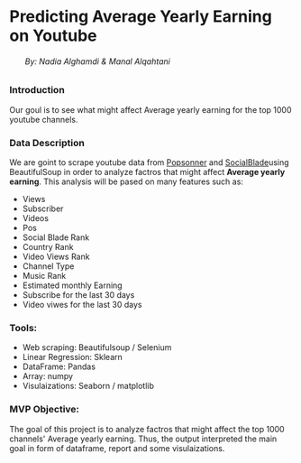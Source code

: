 
# Predicting Average Yearly Earning on Youtube 
######  &nbsp;&nbsp;&nbsp;&nbsp;&nbsp;&nbsp; _By: Nadia Alghamdi & Manal Alqahtani_    

           
### Introduction
Our goul is to see what might affect Average yearly earning for the top 1000 youtube channels. 


### Data Description
We are goint to scrape youtube data from [Popsonner](https://www.popsonner.com) and [SocialBlade](https://socialblade.com)using BeautifulSoup in order to analyze factros that might affect **Average yearly earning**. 
This analysis will be pased on many features such as: 
 + Views 
 + Subscriber
 + Videos 
 + Pos 
 + Social Blade Rank 
 + Country Rank
 + Video Views Rank
 + Channel Type
 + Music Rank
 + Estimated monthly Earning
 + Subscribe for the last 30 days
 + Video viwes for the last 30 days
 
   
### Tools:


   - Web scraping: Beautifulsoup / Selenium 
   - Linear Regression: Sklearn 
   - DataFrame: Pandas
   - Array: numpy
   - Visulaizations: Seaborn / matplotlib
  

  
### MVP Objective:

   The goal of this project is to analyze factros that might affect the top 1000 channels' Average yearly earning. Thus, the output interpreted the main goal in form of dataframe,
   report and some visulaizations. 




